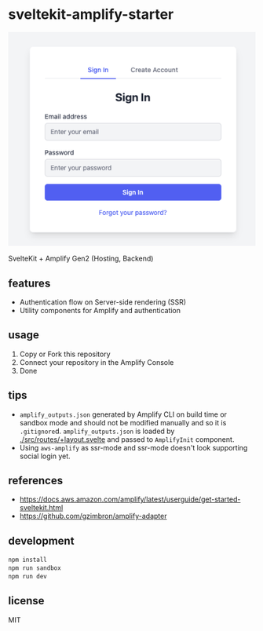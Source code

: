 # sveltekit-amplify-starter

![](./authenticator.png)

SvelteKit + Amplify Gen2 (Hosting, Backend)

## features

- Authentication flow on Server-side rendering (SSR)
- Utility components for Amplify and authentication

## usage

1. Copy or Fork this repository
2. Connect your repository in the Amplify Console
3. Done

## tips

- `amplify_outputs.json` generated by Amplify CLI on build time or sandbox mode and should not be modified manually and so it is `.gitignore`d. `amplify_outputs.json` is loaded by [./src/routes/+layout.svelte](./src/routes/+layout.svelte) and passed to `AmplifyInit` component.
- Using `aws-amplify` as ssr-mode and ssr-mode doesn't look supporting social login yet.

## references

- <https://docs.aws.amazon.com/amplify/latest/userguide/get-started-sveltekit.html>
- <https://github.com/gzimbron/amplify-adapter>

## development

```sh
npm install
npm run sandbox
npm run dev
```

## license

MIT
